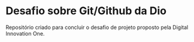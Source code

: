 # Desafio sobre Git/Github da Dio
Repositório criado para concluir o desafio de projeto proposto pela Digital Innovation One.

